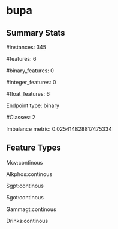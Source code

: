 # bupa

## Summary Stats

#instances: 345

#features: 6

  #binary_features: 0

  #integer_features: 0

  #float_features: 6

Endpoint type: binary

#Classes: 2

Imbalance metric: 0.025414828817475334

## Feature Types

 Mcv:continous

Alkphos:continous

Sgpt:continous

Sgot:continous

Gammagt:continous

Drinks:continous

